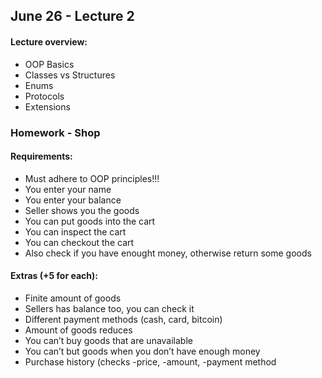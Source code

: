 ## June 26 - Lecture 2

#### Lecture overview:

- OOP Basics 
- Classes vs Structures
- Enums
- Protocols
- Extensions

### Homework - Shop

#### Requirements:

- Must adhere to OOP principles!!!
- You enter your name
- You enter your balance
- Seller shows you the goods
- You can put goods into the cart
- You can inspect the cart
- You can checkout the cart
- Also check if you have enought money, otherwise return some goods

#### Extras (+5 for each):

- Finite amount of goods
- Sellers has balance too, you can check it
- Different payment methods (cash, card, bitcoin)
- Amount of goods reduces
- You can’t buy goods that are unavailable
- You can’t but goods when you don’t have enough money
- Purchase history (checks -price, -amount, -payment method
